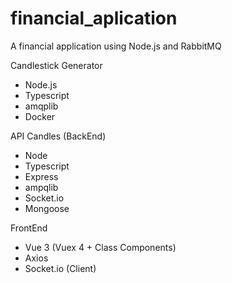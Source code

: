 # financial_aplication
A financial application using Node.js and RabbitMQ


Candlestick Generator
- Node.js
- Typescript
- amqplib
- Docker

API Candles (BackEnd)
- Node
- Typescript
- Express
- ampqlib
- Socket.io
- Mongoose

FrontEnd
- Vue 3 (Vuex 4 + Class Components)
- Axios
- Socket.io (Client)